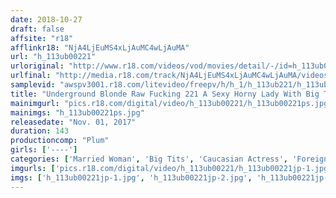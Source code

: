 ```yaml
---
date: 2018-10-27
draft: false
affsite: "r18"
afflinkr18: "NjA4LjEuMS4xLjAuMC4wLjAuMA"
url: "h_113ub00221"
urloriginal: "http://www.r18.com/videos/vod/movies/detail/-/id=h_113ub00221"
urlfinal: "http://media.r18.com/track/NjA4LjEuMS4xLjAuMC4wLjAuMA/videos/vod/movies/detail/-/id=h_113ub00221"
samplevid: "awspv3001.r18.com/litevideo/freepv/h/h_1/h_113ub221/h_113ub221_dmb_w.mp4"
title: "Underground Blonde Raw Fucking 221 A Sexy Horny Lady With Big Tits Who Lets Herself Go With Pleasure!"
mainimgurl: "pics.r18.com/digital/video/h_113ub00221/h_113ub00221ps.jpg"
mainimgs: "h_113ub00221ps.jpg"
releasedate: "Nov. 01, 2017"
duration: 143
productioncomp: "Plum"
girls: ['----']
categories: ['Married Woman', 'Big Tits', 'Caucasian Actress', 'Foreign Imports', 'Masturbation']
imgurls: ['pics.r18.com/digital/video/h_113ub00221/h_113ub00221jp-1.jpg', 'pics.r18.com/digital/video/h_113ub00221/h_113ub00221jp-2.jpg', 'pics.r18.com/digital/video/h_113ub00221/h_113ub00221jp-3.jpg', 'pics.r18.com/digital/video/h_113ub00221/h_113ub00221jp-4.jpg', 'pics.r18.com/digital/video/h_113ub00221/h_113ub00221jp-5.jpg', 'pics.r18.com/digital/video/h_113ub00221/h_113ub00221jp-6.jpg', 'pics.r18.com/digital/video/h_113ub00221/h_113ub00221jp-7.jpg', 'pics.r18.com/digital/video/h_113ub00221/h_113ub00221jp-8.jpg', 'pics.r18.com/digital/video/h_113ub00221/h_113ub00221jp-9.jpg', 'pics.r18.com/digital/video/h_113ub00221/h_113ub00221jp-10.jpg', 'pics.r18.com/digital/video/h_113ub00221/h_113ub00221jp-11.jpg', 'pics.r18.com/digital/video/h_113ub00221/h_113ub00221jp-12.jpg', 'pics.r18.com/digital/video/h_113ub00221/h_113ub00221jp-13.jpg', 'pics.r18.com/digital/video/h_113ub00221/h_113ub00221jp-14.jpg', 'pics.r18.com/digital/video/h_113ub00221/h_113ub00221jp-15.jpg', 'pics.r18.com/digital/video/h_113ub00221/h_113ub00221jp-16.jpg', 'pics.r18.com/digital/video/h_113ub00221/h_113ub00221jp-17.jpg', 'pics.r18.com/digital/video/h_113ub00221/h_113ub00221jp-18.jpg', 'pics.r18.com/digital/video/h_113ub00221/h_113ub00221jp-19.jpg', 'pics.r18.com/digital/video/h_113ub00221/h_113ub00221jp-20.jpg']
imgs: ['h_113ub00221jp-1.jpg', 'h_113ub00221jp-2.jpg', 'h_113ub00221jp-3.jpg', 'h_113ub00221jp-4.jpg', 'h_113ub00221jp-5.jpg', 'h_113ub00221jp-6.jpg', 'h_113ub00221jp-7.jpg', 'h_113ub00221jp-8.jpg', 'h_113ub00221jp-9.jpg', 'h_113ub00221jp-10.jpg', 'h_113ub00221jp-11.jpg', 'h_113ub00221jp-12.jpg', 'h_113ub00221jp-13.jpg', 'h_113ub00221jp-14.jpg', 'h_113ub00221jp-15.jpg', 'h_113ub00221jp-16.jpg', 'h_113ub00221jp-17.jpg', 'h_113ub00221jp-18.jpg', 'h_113ub00221jp-19.jpg', 'h_113ub00221jp-20.jpg']
---
```

